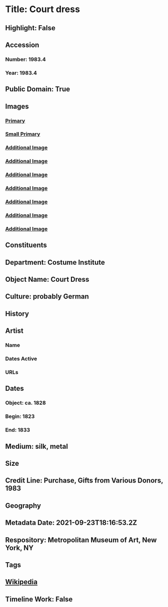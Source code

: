 # Title: Court dress
## Highlight: False
## Accession
### Number: 1983.4
### Year: 1983.4
## Public Domain: True
## Images
### [Primary](https://images.metmuseum.org/CRDImages/ci/original/1983.4_F.jpg)
### [Small Primary](https://images.metmuseum.org/CRDImages/ci/web-large/1983.4_F.jpg)
### [Additional Image](https://images.metmuseum.org/CRDImages/ci/original/1983.4_B.jpg)
### [Additional Image](https://images.metmuseum.org/CRDImages/ci/original/1983.4_d.jpg)
### [Additional Image](https://images.metmuseum.org/CRDImages/ci/original/1983.4_d2.jpg)
### [Additional Image](https://images.metmuseum.org/CRDImages/ci/original/1983.4_d3.jpg)
### [Additional Image](https://images.metmuseum.org/CRDImages/ci/original/1983.4_d4.jpg)
### [Additional Image](https://images.metmuseum.org/CRDImages/ci/original/1983.4_d5.jpg)
### [Additional Image](https://images.metmuseum.org/CRDImages/ci/original/1983.4_d6.jpg)
## Constituents
## Department: Costume Institute
## Object Name: Court Dress
## Culture: probably German
## History
## Artist
### Name
### Dates Active
### URLs
## Dates
### Object: ca. 1828
### Begin: 1823
### End: 1833
## Medium: silk, metal
## Size
## Credit Line: Purchase, Gifts from Various Donors, 1983
## Geography
## Metadata Date: 2021-09-23T18:16:53.2Z
## Respository: Metropolitan Museum of Art, New York, NY
## Tags
## [Wikipedia](https://www.wikidata.org/wiki/Q67479198)
## Timeline Work: False